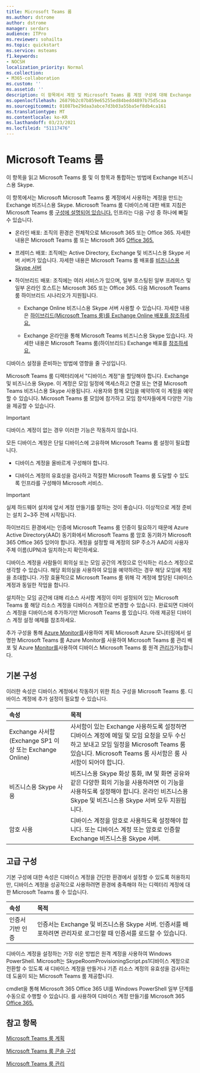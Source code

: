 ```yaml
---
title: Microsoft Teams 룸
ms.author: dstrome
author: dstrome
manager: serdars
audience: ITPro
ms.reviewer: sohailta
ms.topic: quickstart
ms.service: msteams
f1.keywords:
- NOCSH
localization_priority: Normal
ms.collection:
- M365-collaboration
ms.custom: ''
ms.assetid: ''
description: 이 항목에서 계정 및 Microsoft Teams 룸 계정 구성에 대해 Exchange 비즈니스용 Skype.
ms.openlocfilehash: 26879b2c07b859e65255ed84bedd4897b75d5caa
ms.sourcegitcommit: 01087be29daa3abce7d3b03a55ba5ef8db4ca161
ms.translationtype: MT
ms.contentlocale: ko-KR
ms.lasthandoff: 03/23/2021
ms.locfileid: "51117476"
---
```

# <a name="configure-accounts-for-microsoft-teams-rooms"></a>Microsoft Teams 룸
 
이 항목을 읽고 Microsoft Teams 룸 및 이 항목과 통합하는 방법에 Exchange 비즈니스용 Skype.
  
이 항목에서는 Microsoft Microsoft Teams 룸 계정에서 사용하는 계정을 만드는 Exchange 비즈니스용 Skype. Microsoft Teams 룸 디바이스에 대한 배포 지침은 Microsoft Teams 룸 [구성에 설명되어 있습니다.](console.md) 인프라는 다음 구성 중 하나에 빠질 수 있습니다.
  
- 온라인 배포: 조직의 환경은 전체적으로 Microsoft 365 또는 Office 365. 자세한 내용은 Microsoft Teams 룸 또는 Microsoft 365 [Office 365.](with-office-365.md)
    
- 프레미스 배포: 조직에는 Active Directory, Exchange 및 비즈니스용 Skype 서버 서버가 있습니다. 자세한 내용은 Microsoft Teams 룸 배포를 [비즈니스용 Skype 서버](with-skype-for-business-server-2015.md)
    
- 하이브리드 배포: 조직에는 여러 서비스가 있으며, 일부 호스팅된 일부 프레미스 및 일부 온라인 호스트는 Microsoft 365 또는 Office 365. 다음 Microsoft Teams 룸 하이브리드 시나리오가 지원됩니다.
    
  - Exchange Online 비즈니스용 Skype 서버 사용할 수 있습니다. 자세한 내용은 [하이브리드(Microsoft Teams 룸)를 Exchange Online 배포를 참조하세요.](with-exchange-online.md)
    
  - Exchange 온라인을 통해 Microsoft Teams 비즈니스용 Skype 있습니다. 자세한 내용은 Microsoft Teams 룸(하이브리드) Exchange 배포를 [참조하세요.](with-exchange-on-premises.md)
    
디바이스 설정을 준비하는 방법에 영향을 줄 구성입니다.
  
Microsoft Teams 룸 디렉터리에서 "디바이스 계정"을 할당해야 합니다. Exchange 및 비즈니스용 Skype. 이 계정은 모임 일정에 액세스하고 연결 또는 연결 Microsoft Teams 비즈니스용 Skype 사용됩니다. 사용자와 함께 모임을 예약하여 이 계정을 예약할 수 있습니다. Microsoft Teams 룸 모임에 참가하고 모임 참석자들에게 다양한 기능을 제공할 수 있습니다.
  
> [!IMPORTANT]
> 디바이스 계정이 없는 경우 이러한 기능은 작동하지 않습니다. 
  
모든 디바이스 계정은 단일 디바이스에 고유하며 Microsoft Teams 룸 설정이 필요합니다.
  
- 디바이스 계정을 올바르게 구성해야 합니다.
    
- 디바이스 계정의 유효성을 검사하고 적절한 Microsoft Teams 룸 도달할 수 있도록 인프라를 구성해야 Microsoft 서비스.
    
> [!IMPORTANT]
> 실제 하드웨어 설치에 앞서 계정 만들기를 잘하는 것이 좋습니다. 이상적으로 계정 준비는 설치 2~3주 전에 시작됩니다. 

하이브리드 환경에서는 인증에 Microsoft Teams 룸 인증이 필요하기 때문에 Azure Active Directory(AAD) 동기화에서 Microsoft Teams 룸 암호 동기화가 Microsoft 365 Office 365 있어야 합니다. 계정을 설정할 때 계정의 SIP 주소가 AAD의 사용자 주체 이름(UPN)과 일치하는지 확인하세요. 
  
디바이스 계정을 사람들이 회의실 또는 모임 공간의 계정으로 인식하는 리소스 계정으로 생각할 수 있습니다. 해당 회의실을 사용하여 모임을 예약하려는 경우 해당 모임에 계정을 초대합니다. 가장 효율적으로 Microsoft Teams 룸 위해 각 계정에 할당된 디바이스 계정과 동일한 작업을 합니다.
  
설치하는 모임 공간에 대해 리소스 사서함 계정이 이미 설정되어 있는 Microsoft Teams 룸 해당 리소스 계정을 디바이스 계정으로 변경할 수 있습니다. 완료되면 디바이스 계정을 디바이스에 추가하기만 Microsoft Teams 룸 있습니다. 아래 제공된 디바이스 계정 설정 예제를 참조하세요.
  
추가 구성을 통해 [Azure Monitor를](azure-monitor-plan.md)사용하여 계획 Microsoft Azure 모니터링에서 설명한 Microsoft Teams 룸 Azure Monitor를 사용하여 Microsoft Teams 룸 관리 배포 및 Azure [Monitor를](azure-monitor-deploy.md)사용하여 디바이스 Microsoft Teams 룸 원격 [관리가](azure-monitor-manage.md)가능합니다. 
  
## <a name="basic-configuration"></a>기본 구성

이러한 속성은 디바이스 계정에서 작동하기 위한 최소 구성을 Microsoft Teams 룸. 디바이스 계정에 추가 설정이 필요할 수 있습니다.
  
|**속성**|**목적**|
|:-----|:-----|
|Exchange 사서함(Exchange SP1 이상 또는 Exchange Online)  <br/> |사서함이 있는 Exchange 사용하도록 설정하면 디바이스 계정에 메일 및 모임 요청을 모두 수신하고 보내고 모임 일정을 Microsoft Teams 룸 있습니다. Microsoft Teams 룸 사서함은 룸 사서함이 되어야 합니다.  <br/> |
|비즈니스용 Skype 사용  <br/> |비즈니스용 Skype 화상 통화, IM 및 화면 공유와 같은 다양한 회의 기능을 사용하려면 이 기능을 사용하도록 설정해야 합니다. 온라인 비즈니스용 Skype 및 비즈니스용 Skype 서버 모두 지원됩니다.  <br/> |
|암호 사용  <br/> |디바이스 계정을 암호로 사용하도록 설정해야 합니다. 또는 디바이스 계정 또는 암호로 인증할 Exchange 비즈니스용 Skype 서버.  <br/> |
   
## <a name="advanced-configuration"></a>고급 구성

기본 구성에 대한 속성은 디바이스 계정을 간단한 환경에서 설정할 수 있도록 허용하지만, 디바이스 계정을 성공적으로 사용하려면 환경에 충족해야 하는 디렉터리 계정에 대한 Microsoft Teams 룸 수 있습니다.
  
|**속성**|**목적**|
|:-----|:-----|
|인증서 기반 인증  <br/> |인증서는 Exchange 및 비즈니스용 Skype 서버. 인증서를 배포하려면 관리자로 로그인할 때 인증서를 로드할 수 있습니다.  <br/> |
   
디바이스 계정을 설정하는 가장 쉬운 방법은 원격 계정을 사용하여 Windows PowerShell. Microsoft는 [ ](https://go.microsoft.com/fwlink/?linkid=870105)SkypeRoomProvisioningScript.ps1디바이스 계정으로 전환할 수 있도록 새 디바이스 계정을 만들거나 기존 리소스 계정의 유효성을 검사하는 데 도움이 되는 Microsoft Teams 룸 제공합니다.
  
cmdlet을 통해 Microsoft 365 Office 365 UI를 Windows PowerShell 일부 단계를 수동으로 수행할 수 있습니다. 를 사용하여 디바이스 계정 만들기를 Microsoft 365 [Office 365.](/surface-hub/create-a-device-account-using-office-365)
  
## <a name="see-also"></a>참고 항목

[Microsoft Teams 룸 계획](rooms-plan.md)
  
[Microsoft Teams 룸 콘솔 구성](console.md)
  
[Microsoft Teams 룸 관리](rooms-manage.md)